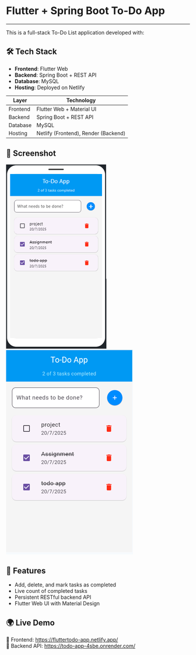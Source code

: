 # Flutter + Spring Boot To-Do App
---
This is a full-stack To-Do List application developed with:

## 🛠️ Tech Stack
- **Frontend**: Flutter Web
- **Backend**: Spring Boot + REST API
- **Database**: MySQL
- **Hosting**: Deployed on Netlify

| Layer    | Technology                           |
| -------- | ------------------------------------ |
| Frontend | Flutter Web + Material UI            |
| Backend  | Spring Boot + REST API               |
| Database | MySQL                                |
| Hosting  | Netlify (Frontend), Render (Backend) |

## 📸 Screenshot
![App Screenshot](/images/screnshot-output0.PNG)
![App Screenshot](/images/screnshot-output1.PNG)

## 🚀 Features
- Add, delete, and mark tasks as completed
- Live count of completed tasks
- Persistent RESTful backend API
- Flutter Web UI with Material Design

## 🌍 Live Demo 
🔗 Frontend: https://fluttertodo-app.netlify.app/  
🔗 Backend API: https://todo-app-4sbe.onrender.com/
